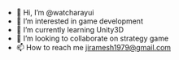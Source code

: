 - 👋 Hi, I’m @watcharayui
- 👀 I’m interested in game development
- 🌱 I’m currently learning Unity3D
- 💞️ I’m looking to collaborate on strategy game
- 📫 How to reach me jiramesh1979@gmail.com

<!---
watcharayui/watcharayui is a ✨ special ✨ repository because its `README.md` (this file) appears on your GitHub profile.
You can click the Preview link to take a look at your changes.
--->
